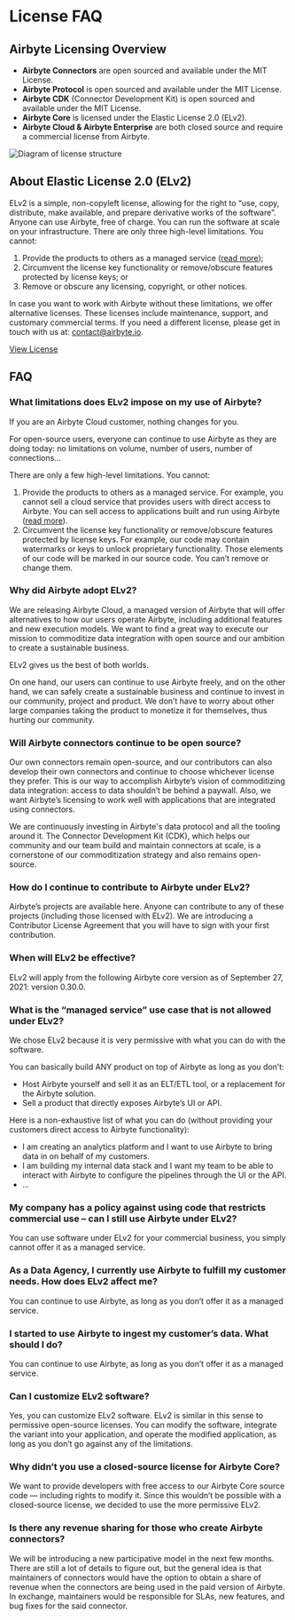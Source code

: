 # License FAQ

## Airbyte Licensing Overview

* **Airbyte Connectors** are open sourced and available under the MIT License.
* **Airbyte Protocol** is open sourced and available under the MIT License.
* **Airbyte CDK** (Connector Development Kit) is open sourced and available under the MIT License.
* **Airbyte Core** is licensed under the Elastic License 2.0 (ELv2).
* **Airbyte Cloud & Airbyte Enterprise** are both closed source and require a commercial license from Airbyte.

![Diagram of license structure](../../.gitbook/assets/license\_faq\_diagram.png)

## About Elastic License 2.0 (ELv2)

ELv2 is a simple, non-copyleft license, allowing for the right to “use, copy, distribute, make available, and prepare derivative works of the software”. Anyone can use Airbyte, free of charge. You can run the software at scale on your infrastructure. There are only three high-level limitations. You cannot:

1. Provide the products to others as a managed service ([read more](https://github.com/taranvohra/airbyte/blob/master/docs/project-overview/licenses/license-faq/README.md#what-is-the-managed-service-use-case-that-is-not-allowed-under-elv2));
2. Circumvent the license key functionality or remove/obscure features protected by license keys; or
3. Remove or obscure any licensing, copyright, or other notices.

In case you want to work with Airbyte without these limitations, we offer alternative licenses. These licenses include maintenance, support, and customary commercial terms. If you need a different license, please get in touch with us at: contact@airbyte.io.

[View License](https://github.com/taranvohra/airbyte/blob/master/docs/project-overview/project-overview/licenses/elv2-license/README.md)

## FAQ

### What limitations does ELv2 impose on my use of Airbyte?

If you are an Airbyte Cloud customer, nothing changes for you.

For open-source users, everyone can continue to use Airbyte as they are doing today: no limitations on volume, number of users, number of connections…

There are only a few high-level limitations. You cannot:

1. Provide the products to others as a managed service. For example, you cannot sell a cloud service that provides users with direct access to Airbyte. You can sell access to applications built and run using Airbyte ([read more](https://github.com/taranvohra/airbyte/blob/master/docs/project-overview/licenses/license-faq/README.md#what-is-the-managed-service-use-case-that-is-not-allowed-under-elv2)).
2. Circumvent the license key functionality or remove/obscure features protected by license keys. For example, our code may contain watermarks or keys to unlock proprietary functionality. Those elements of our code will be marked in our source code. You can’t remove or change them.

### Why did Airbyte adopt ELv2?

We are releasing Airbyte Cloud, a managed version of Airbyte that will offer alternatives to how our users operate Airbyte, including additional features and new execution models. We want to find a great way to execute our mission to commoditize data integration with open source and our ambition to create a sustainable business.

ELv2 gives us the best of both worlds.

On one hand, our users can continue to use Airbyte freely, and on the other hand, we can safely create a sustainable business and continue to invest in our community, project and product. We don’t have to worry about other large companies taking the product to monetize it for themselves, thus hurting our community.

### Will Airbyte connectors continue to be open source?

Our own connectors remain open-source, and our contributors can also develop their own connectors and continue to choose whichever license they prefer. This is our way to accomplish Airbyte’s vision of commoditizing data integration: access to data shouldn’t be behind a paywall. Also, we want Airbyte’s licensing to work well with applications that are integrated using connectors.

We are continuously investing in Airbyte's data protocol and all the tooling around it. The Connector Development Kit (CDK), which helps our community and our team build and maintain connectors at scale, is a cornerstone of our commoditization strategy and also remains open-source.

### How do I continue to contribute to Airbyte under ELv2?

Airbyte’s projects are available here. Anyone can contribute to any of these projects (including those licensed with ELv2). We are introducing a Contributor License Agreement that you will have to sign with your first contribution.

### When will ELv2 be effective?

ELv2 will apply from the following Airbyte core version as of September 27, 2021: version 0.30.0.

### What is the “managed service” use case that is not allowed under ELv2?

We chose ELv2 because it is very permissive with what you can do with the software.

You can basically build ANY product on top of Airbyte as long as you don’t:

* Host Airbyte yourself and sell it as an ELT/ETL tool, or a replacement for the Airbyte solution.
* Sell a product that directly exposes Airbyte’s UI or API.

Here is a non-exhaustive list of what you can do (without providing your customers direct access to Airbyte functionality):

* I am creating an analytics platform and I want to use Airbyte to bring data in on behalf of my customers.
* I am building my internal data stack and I want my team to be able to interact with Airbyte to configure the pipelines through the UI or the API.
* ...

### My company has a policy against using code that restricts commercial use – can I still use Airbyte under ELv2?

You can use software under ELv2 for your commercial business, you simply cannot offer it as a managed service.

### As a Data Agency, I currently use Airbyte to fulfill my customer needs. How does ELv2 affect me?

You can continue to use Airbyte, as long as you don’t offer it as a managed service.

### I started to use Airbyte to ingest my customer’s data. What should I do?

You can continue to use Airbyte, as long as you don’t offer it as a managed service.

### Can I customize ELv2 software?

Yes, you can customize ELv2 software. ELv2 is similar in this sense to permissive open-source licenses. You can modify the software, integrate the variant into your application, and operate the modified application, as long as you don’t go against any of the limitations.

### Why didn’t you use a closed-source license for Airbyte Core?

We want to provide developers with free access to our Airbyte Core source code — including rights to modify it. Since this wouldn’t be possible with a closed-source license, we decided to use the more permissive ELv2.

### Is there any revenue sharing for those who create Airbyte connectors?

We will be introducing a new participative model in the next few months. There are still a lot of details to figure out, but the general idea is that maintainers of connectors would have the option to obtain a share of revenue when the connectors are being used in the paid version of Airbyte. In exchange, maintainers would be responsible for SLAs, new features, and bug fixes for the said connector.

